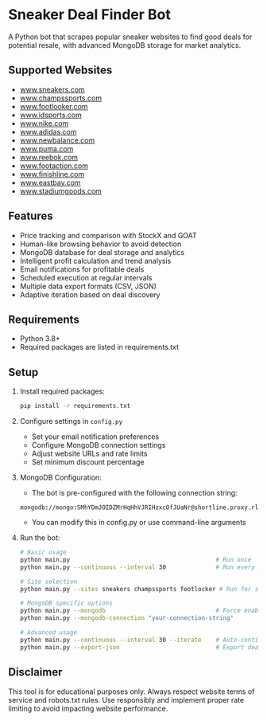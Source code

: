 # Sneaker Deal Finder Bot

A Python bot that scrapes popular sneaker websites to find good deals for potential resale, with advanced MongoDB storage for market analytics.

## Supported Websites

- www.sneakers.com
- www.champssports.com
- www.footlooker.com
- www.idsports.com
- www.nike.com
- www.adidas.com
- www.newbalance.com
- www.puma.com
- www.reebok.com
- www.footaction.com
- www.finishline.com
- www.eastbay.com
- www.stadiumgoods.com

## Features

- Price tracking and comparison with StockX and GOAT
- Human-like browsing behavior to avoid detection
- MongoDB database for deal storage and analytics
- Intelligent profit calculation and trend analysis
- Email notifications for profitable deals
- Scheduled execution at regular intervals
- Multiple data export formats (CSV, JSON)
- Adaptive iteration based on deal discovery

## Requirements

- Python 3.8+
- Required packages are listed in requirements.txt

## Setup

1. Install required packages:

   ```bash
   pip install -r requirements.txt
   ```

2. Configure settings in `config.py`
   - Set your email notification preferences
   - Configure MongoDB connection settings
   - Adjust website URLs and rate limits
   - Set minimum discount percentage

3. MongoDB Configuration:
   - The bot is pre-configured with the following connection string:
   ```
   mongodb://mongo:SMhYDmJOIDZMrHqHhVJRIHzxcOfJUaNr@shortline.proxy.rlwy.net:51019
   ```
   - You can modify this in config.py or use command-line arguments

4. Run the bot:

   ```bash
   # Basic usage
   python main.py                                         # Run once
   python main.py --continuous --interval 30              # Run every 30 minutes
   
   # Site selection
   python main.py --sites sneakers champssports footlocker # Run for specific sites
   
   # MongoDB specific options
   python main.py --mongodb                               # Force enable MongoDB storage
   python main.py --mongodb-connection "your-connection-string"
   
   # Advanced usage
   python main.py --continuous --interval 30 --iterate    # Auto-continue if new deals found
   python main.py --export-json                           # Export deals to JSON
   ```

## Disclaimer

This tool is for educational purposes only. Always respect website terms of service and robots.txt rules. Use responsibly and implement proper rate limiting to avoid impacting website performance.

